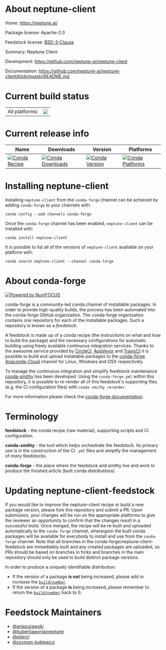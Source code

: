 About neptune-client
====================

Home: https://neptune.ai/

Package license: Apache-2.0

Feedstock license: [BSD-3-Clause](https://github.com/conda-forge/neptune-client-feedstock/blob/master/LICENSE.txt)

Summary: Neptune Client

Development: https://github.com/neptune-ai/neptune-client

Documentation: https://github.com/neptune-ai/neptune-client/blob/master/README.md

Current build status
====================


<table><tr><td>All platforms:</td>
    <td>
      <a href="https://dev.azure.com/conda-forge/feedstock-builds/_build/latest?definitionId=8923&branchName=master">
        <img src="https://dev.azure.com/conda-forge/feedstock-builds/_apis/build/status/neptune-client-feedstock?branchName=master">
      </a>
    </td>
  </tr>
</table>

Current release info
====================

| Name | Downloads | Version | Platforms |
| --- | --- | --- | --- |
| [![Conda Recipe](https://img.shields.io/badge/recipe-neptune--client-green.svg)](https://anaconda.org/conda-forge/neptune-client) | [![Conda Downloads](https://img.shields.io/conda/dn/conda-forge/neptune-client.svg)](https://anaconda.org/conda-forge/neptune-client) | [![Conda Version](https://img.shields.io/conda/vn/conda-forge/neptune-client.svg)](https://anaconda.org/conda-forge/neptune-client) | [![Conda Platforms](https://img.shields.io/conda/pn/conda-forge/neptune-client.svg)](https://anaconda.org/conda-forge/neptune-client) |

Installing neptune-client
=========================

Installing `neptune-client` from the `conda-forge` channel can be achieved by adding `conda-forge` to your channels with:

```
conda config --add channels conda-forge
```

Once the `conda-forge` channel has been enabled, `neptune-client` can be installed with:

```
conda install neptune-client
```

It is possible to list all of the versions of `neptune-client` available on your platform with:

```
conda search neptune-client --channel conda-forge
```


About conda-forge
=================

[![Powered by NumFOCUS](https://img.shields.io/badge/powered%20by-NumFOCUS-orange.svg?style=flat&colorA=E1523D&colorB=007D8A)](http://numfocus.org)

conda-forge is a community-led conda channel of installable packages.
In order to provide high-quality builds, the process has been automated into the
conda-forge GitHub organization. The conda-forge organization contains one repository
for each of the installable packages. Such a repository is known as a *feedstock*.

A feedstock is made up of a conda recipe (the instructions on what and how to build
the package) and the necessary configurations for automatic building using freely
available continuous integration services. Thanks to the awesome service provided by
[CircleCI](https://circleci.com/), [AppVeyor](https://www.appveyor.com/)
and [TravisCI](https://travis-ci.com/) it is possible to build and upload installable
packages to the [conda-forge](https://anaconda.org/conda-forge)
[Anaconda-Cloud](https://anaconda.org/) channel for Linux, Windows and OSX respectively.

To manage the continuous integration and simplify feedstock maintenance
[conda-smithy](https://github.com/conda-forge/conda-smithy) has been developed.
Using the ``conda-forge.yml`` within this repository, it is possible to re-render all of
this feedstock's supporting files (e.g. the CI configuration files) with ``conda smithy rerender``.

For more information please check the [conda-forge documentation](https://conda-forge.org/docs/).

Terminology
===========

**feedstock** - the conda recipe (raw material), supporting scripts and CI configuration.

**conda-smithy** - the tool which helps orchestrate the feedstock.
                   Its primary use is in the construction of the CI ``.yml`` files
                   and simplify the management of *many* feedstocks.

**conda-forge** - the place where the feedstock and smithy live and work to
                  produce the finished article (built conda distributions)


Updating neptune-client-feedstock
=================================

If you would like to improve the neptune-client recipe or build a new
package version, please fork this repository and submit a PR. Upon submission,
your changes will be run on the appropriate platforms to give the reviewer an
opportunity to confirm that the changes result in a successful build. Once
merged, the recipe will be re-built and uploaded automatically to the
`conda-forge` channel, whereupon the built conda packages will be available for
everybody to install and use from the `conda-forge` channel.
Note that all branches in the conda-forge/neptune-client-feedstock are
immediately built and any created packages are uploaded, so PRs should be based
on branches in forks and branches in the main repository should only be used to
build distinct package versions.

In order to produce a uniquely identifiable distribution:
 * If the version of a package **is not** being increased, please add or increase
   the [``build/number``](https://docs.conda.io/projects/conda-build/en/latest/resources/define-metadata.html#build-number-and-string).
 * If the version of a package **is** being increased, please remember to return
   the [``build/number``](https://docs.conda.io/projects/conda-build/en/latest/resources/define-metadata.html#build-number-and-string)
   back to 0.

Feedstock Maintainers
=====================

* [@aniezurawski](https://github.com/aniezurawski/)
* [@hubertjaworskineptune](https://github.com/hubertjaworskineptune/)
* [@pitercl](https://github.com/pitercl/)
* [@szymon-kuklewicz](https://github.com/szymon-kuklewicz/)

